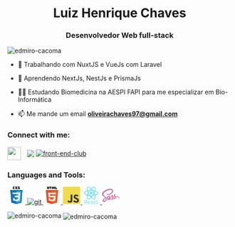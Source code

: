 <h1 align="center">Luiz Henrique Chaves</h1>
<h3 align="center">Desenvolvedor Web full-stack</h3>

<p align="left"> <img src="https://komarev.com/ghpvc/?username=edmiro-cacoma&label=Profile%20views&color=0e75b6&style=flat" alt="edmiro-cacoma" /> </p>

- 💼 Trabalhando com NuxtJS e VueJs com Laravel

- 💬 Aprendendo NextJs, NestJs e PrismaJs

- 👨‍🎓 Estudando Biomedicina na AESPI FAPI para me especializar em Bio-Informática

- 📫 Me mande um email **oliveirachaves97@gmail.com**


<h3 align="left">Connect with me:</h3>
<p align="left">
<a href="https://www.instagram.com/luiz.henrique.dev/" target="blank"><img align="center" src="https://upload.wikimedia.org/wikipedia/commons/thumb/5/58/Instagram-Icon.png/800px-Instagram-Icon.png" height="30" width="30" /></a>
<a style="margin-left:10px;" href="https://api.whatsapp.com/send?phone=5586994059642&text=Ol%C3%A1,%20venho%20pelo%20seu%20github." target="blank"><img align="center" src="https://static.whatsapp.net/rsrc.php/v3/y7/r/DSxOAUB0raA.png" height="30" /></a>
<a href="https://www.youtube.com/c/front-end-club" target="blank"><img align="center" src="https://raw.githubusercontent.com/rahuldkjain/github-profile-readme-generator/master/src/images/icons/Social/youtube.svg" alt="front-end-club" height="30" width="40" /></a>
</p>

<h3 align="left">Languages and Tools:</h3>
<p align="left"> <a href="https://www.w3schools.com/css/" target="_blank" rel="noreferrer"> <img src="https://raw.githubusercontent.com/devicons/devicon/master/icons/css3/css3-original-wordmark.svg" alt="css3" width="40" height="40"/> </a> <a href="https://git-scm.com/" target="_blank" rel="noreferrer"> <img src="https://www.vectorlogo.zone/logos/git-scm/git-scm-icon.svg" alt="git" width="40" height="40"/> </a> <a href="https://www.w3.org/html/" target="_blank" rel="noreferrer"> <img src="https://raw.githubusercontent.com/devicons/devicon/master/icons/html5/html5-original-wordmark.svg" alt="html5" width="40" height="40"/> </a> <a href="https://developer.mozilla.org/en-US/docs/Web/JavaScript" target="_blank" rel="noreferrer"> <img src="https://raw.githubusercontent.com/devicons/devicon/master/icons/javascript/javascript-original.svg" alt="javascript" width="40" height="40"/> </a> <a href="https://reactjs.org/" target="_blank" rel="noreferrer"> <img src="https://raw.githubusercontent.com/devicons/devicon/master/icons/react/react-original-wordmark.svg" alt="react" width="40" height="40"/> </a> <a href="https://sass-lang.com" target="_blank" rel="noreferrer"> <img src="https://raw.githubusercontent.com/devicons/devicon/master/icons/sass/sass-original.svg" alt="sass" width="40" height="40"/> </a> </p>


<p><img align="left" src="https://github-readme-stats.vercel.app/api/top-langs?username=edmiro-cacoma&show_icons=true&locale=en&layout=compact" alt="edmiro-cacoma" /></p>

<p>&nbsp;<img align="center" src="https://github-readme-stats.vercel.app/api?username=edmiro-cacoma&show_icons=true&locale=en" alt="edmiro-cacoma" /></p>




<!---
Edmiro-Cacoma/Edmiro-Cacoma is a ✨ special ✨ repository because its `README.md` (this file) appears on your GitHub profile.
You can click the Preview link to take a look at your changes.
--->
